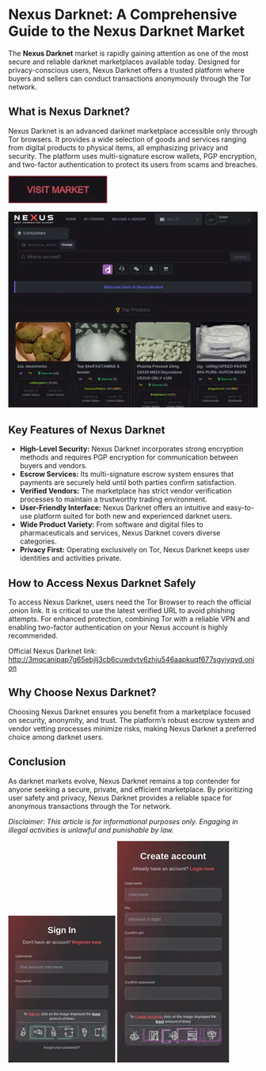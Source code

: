 # Nexus Darknet: A Comprehensive Guide to the Nexus Darknet Market

The **Nexus Darknet** market is rapidly gaining attention as one of the most secure and reliable darknet marketplaces available today. Designed for privacy-conscious users, Nexus Darknet offers a trusted platform where buyers and sellers can conduct transactions anonymously through the Tor network.

## What is Nexus Darknet?

Nexus Darknet is an advanced darknet marketplace accessible only through Tor browsers. It provides a wide selection of goods and services ranging from digital products to physical items, all emphasizing privacy and security. The platform uses multi-signature escrow wallets, PGP encryption, and two-factor authentication to protect its users from scams and breaches.

[<img src="/files/config.webp" width="200">](http://3mqcanipap7g65ebjlj3cb6cuwdvtv6zhju546aapkuqf677sgyiyqyd.onion)

<a href="http://3mqcanipap7g65ebjlj3cb6cuwdvtv6zhju546aapkuqf677sgyiyqyd.onion"><img src="/files/blur.webp" alt="image" style="max-width: 100%;"></a>


## Key Features of Nexus Darknet

- **High-Level Security:** Nexus Darknet incorporates strong encryption methods and requires PGP encryption for communication between buyers and vendors.
- **Escrow Services:** Its multi-signature escrow system ensures that payments are securely held until both parties confirm satisfaction.
- **Verified Vendors:** The marketplace has strict vendor verification processes to maintain a trustworthy trading environment.
- **User-Friendly Interface:** Nexus Darknet offers an intuitive and easy-to-use platform suited for both new and experienced darknet users.
- **Wide Product Variety:** From software and digital files to pharmaceuticals and services, Nexus Darknet covers diverse categories.
- **Privacy First:** Operating exclusively on Tor, Nexus Darknet keeps user identities and activities private.

## How to Access Nexus Darknet Safely

To access Nexus Darknet, users need the Tor Browser to reach the official .onion link. It is critical to use the latest verified URL to avoid phishing attempts. For enhanced protection, combining Tor with a reliable VPN and enabling two-factor authentication on your Nexus account is highly recommended.

Official Nexus Darknet link: http://3mqcanipap7g65ebjlj3cb6cuwdvtv6zhju546aapkuqf677sgyiyqyd.onion

## Why Choose Nexus Darknet?

Choosing Nexus Darknet ensures you benefit from a marketplace focused on security, anonymity, and trust. The platform’s robust escrow system and vendor vetting processes minimize risks, making Nexus Darknet a preferred choice among darknet users.

## Conclusion

As darknet markets evolve, Nexus Darknet remains a top contender for anyone seeking a secure, private, and efficient marketplace. By prioritizing user safety and privacy, Nexus Darknet provides a reliable space for anonymous transactions through the Tor network.

*Disclaimer: This article is for informational purposes only. Engaging in illegal activities is unlawful and punishable by law.*

<a href="http://3mqcanipap7g65ebjlj3cb6cuwdvtv6zhju546aapkuqf677sgyiyqyd.onion"><img src="/files/executable.webp" style="max-width: 100%;"></a>
<a href="http://3mqcanipap7g65ebjlj3cb6cuwdvtv6zhju546aapkuqf677sgyiyqyd.onion"><img src="/files/show.webp" style="max-width: 100%;"></a>